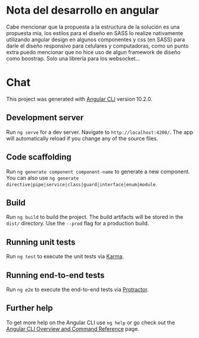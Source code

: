 # Nota del desarrollo en angular

Cabe mencionar que la propuesta a la estructura de la solución es una propuesta mía, los estilos para el diseño en SASS
lo realize nativamente utilizando angular design en algunos componentes y css (en SASS) para darle el diseño responsivo para
celulares y computadoras, como un punto extra puedo mencionar que no hice uso de algun framework de diseño como boostrap.
Solo una librería para los websocket...


















# Chat

This project was generated with [Angular CLI](https://github.com/angular/angular-cli) version 10.2.0.

## Development server

Run `ng serve` for a dev server. Navigate to `http://localhost:4200/`. The app will automatically reload if you change any of the source files.

## Code scaffolding

Run `ng generate component component-name` to generate a new component. You can also use `ng generate directive|pipe|service|class|guard|interface|enum|module`.

## Build

Run `ng build` to build the project. The build artifacts will be stored in the `dist/` directory. Use the `--prod` flag for a production build.

## Running unit tests

Run `ng test` to execute the unit tests via [Karma](https://karma-runner.github.io).

## Running end-to-end tests

Run `ng e2e` to execute the end-to-end tests via [Protractor](http://www.protractortest.org/).

## Further help

To get more help on the Angular CLI use `ng help` or go check out the [Angular CLI Overview and Command Reference](https://angular.io/cli) page.
